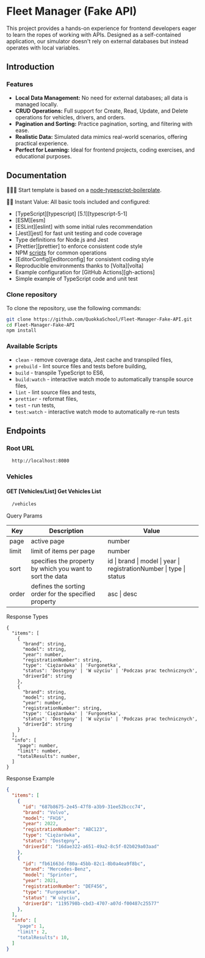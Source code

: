 # Fleet Manager (Fake API)

This project provides a hands-on experience for frontend developers eager to learn the ropes of working with APIs. Designed as a self-contained application, our simulator doesn't rely on external databases but instead operates with local variables.

## Introduction

### Features

- **Local Data Management:** No need for external databases; all data is managed locally.
- **CRUD Operations:** Full support for Create, Read, Update, and Delete operations for vehicles, drivers, and orders.
- **Pagination and Sorting:** Practice pagination, sorting, and filtering with ease.
- **Realistic Data:** Simulated data mimics real-world scenarios, offering practical experience.
- **Perfect for Learning:** Ideal for frontend projects, coding exercises, and educational purposes.

## Documentation

👩🏻‍💻 Start template is based on a [node-typescript-boilerplate](https://github.com/jsynowiec/node-typescript-boilerplate).

🏃🏽 Instant Value: All basic tools included and configured:

- [TypeScript][typescript] [5.1][typescript-5-1]
- [ESM][esm]
- [ESLint][eslint] with some initial rules recommendation
- [Jest][jest] for fast unit testing and code coverage
- Type definitions for Node.js and Jest
- [Prettier][prettier] to enforce consistent code style
- NPM [scripts](#available-scripts) for common operations
- [EditorConfig][editorconfig] for consistent coding style
- Reproducible environments thanks to [Volta][volta]
- Example configuration for [GitHub Actions][gh-actions]
- Simple example of TypeScript code and unit test

### Clone repository

To clone the repository, use the following commands:

```sh
git clone https://github.com/QuokkaSchool/Fleet-Manager-Fake-API.git
cd Fleet-Manager-Fake-API
npm install
```

### Available Scripts

- `clean` - remove coverage data, Jest cache and transpiled files,
- `prebuild` - lint source files and tests before building,
- `build` - transpile TypeScript to ES6,
- `build:watch` - interactive watch mode to automatically transpile source files,
- `lint` - lint source files and tests,
- `prettier` - reformat files,
- `test` - run tests,
- `test:watch` - interactive watch mode to automatically re-run tests

## Endpoints

### Root URL

```sh
  http://localhost:8080
```

### Vehicles

#### GET [Vehicles/List] Get Vehicles List

```sh
  /vehicles
```

Query Params

| Key  | Description | Value |
| ------------- | ------------- | ------------- |
| page  | active page  | number |
| limit  | limit of items per page | number |
| sort  | specifies the property by which you want to sort the data | id \| brand \| model \| year \| registrationNumber \| type \| status |
| order  | defines the sorting order for the specified property | asc \| desc |

Response Types

```
{
  "items": [
    {
      "brand": string,
      "model": string,
      "year": number,
      "registrationNumber": string,
      "type": 'Ciężarówka' | 'Furgonetka',
      "status": 'Dostępny' | 'W użyciu' | 'Podczas prac technicznych',
      "driverId": string
    },
    {
      "brand": string,
      "model": string,
      "year": number,
      "registrationNumber": string,
      "type": 'Ciężarówka' | 'Furgonetka',
      "status": 'Dostępny' | 'W użyciu' | 'Podczas prac technicznych',
      "driverId": string
    }
  ],
  "info": [
    "page": number,
    "limit": number,
    "totalResults": number,
  ]
}
```

Response Example

```json
{
  "items": [
    {
      "id": "687b8675-2e45-47f8-a3b9-31ee52bccc74",
      "brand": "Volvo",
      "model": "FH16",
      "year": 2022,
      "registrationNumber": "ABC123",
      "type": "Ciężarówka",
      "status": "Dostępny",
      "driverId": "16dae322-a651-49a2-8c5f-02b029a03aad"
    },
    {
      "id": "fb61663d-f80a-45bb-82c1-8b0a4ea9f8bc",
      "brand": "Mercedes-Benz",
      "model": "Sprinter",
      "year": 2021,
      "registrationNumber": "DEF456",
      "type": "Furgonetka",
      "status": "W użyciu",
      "driverId": "1195798b-cbd3-4707-a07d-f00487c25577"
    },
  ],
  "info": [
    "page": 1,
    "limit": 2,
    "totalResults": 10,
  ]
}
```

